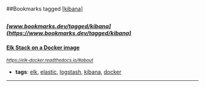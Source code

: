 ##Bookmarks tagged [[kibana]](https://www.bookmarks.dev?q=[kibana])

_<sup><sup>[www.bookmarks.dev/tagged/kibana](https://www.bookmarks.dev/tagged/kibana)</sup></sup>_
---
#### [Elk Stack on a Docker image](https://elk-docker.readthedocs.io/#about)
_<sup>https://elk-docker.readthedocs.io/#about</sup>_

* **tags**: [elk](../tagged/elk.md), [elastic](../tagged/elastic.md), [logstash](../tagged/logstash.md), [kibana](../tagged/kibana.md), [docker](../tagged/docker.md)
---
